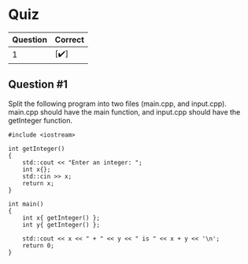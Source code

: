 # Quiz

| Question | Correct |
| --- | --- |
| 1 | [:heavy_check_mark:] |

## Question #1

Split the following program into two files (main.cpp, and input.cpp). main.cpp should have the main function, and input.cpp should have the getInteger function.

```
#include <iostream>

int getInteger()
{
	std::cout << "Enter an integer: ";
	int x{};
	std::cin >> x;
	return x;
}

int main()
{
	int x{ getInteger() };
	int y{ getInteger() };

	std::cout << x << " + " << y << " is " << x + y << '\n';
	return 0;
}
```
